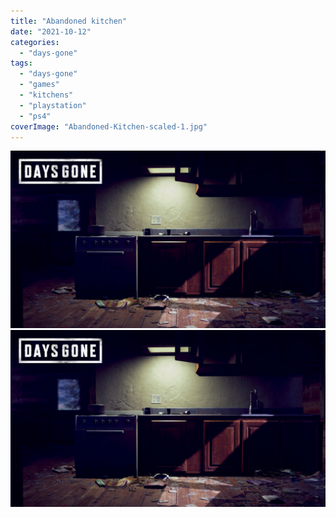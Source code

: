 ```yaml
---
title: "Abandoned kitchen"
date: "2021-10-12"
categories: 
  - "days-gone"
tags: 
  - "days-gone"
  - "games"
  - "kitchens"
  - "playstation"
  - "ps4"
coverImage: "Abandoned-Kitchen-scaled-1.jpg"
---
```


[![](images/Abandoned-Kitchen-scaled-1.jpg)](images/Abandoned-Kitchen-scaled-1.jpg)
[![](images/Abandoned-Kitchen-scaled-1.jpg)](images/Abandoned-Kitchen-scaled-1.jpg)
